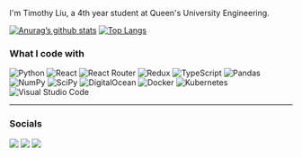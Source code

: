 I'm Timothy Liu, a 4th year student at Queen's University Engineering.

[![Anurag’s github stats](https://github-readme-stats.vercel.app/api?username=timothyliutl)](https://github.com/timothyliutl)
[![Top Langs](https://github-readme-stats.vercel.app/api/top-langs/?username=timothyliutl&layout=compact)](https://github.com/timothyliutl)

### What I code with

![Python](https://img.shields.io/badge/python-3670A0?style=for-the-badge&logo=python&logoColor=ffdd54)
![React](https://img.shields.io/badge/react-%2320232a.svg?style=for-the-badge&logo=react&logoColor=%2361DAFB)
![React Router](https://img.shields.io/badge/React_Router-CA4245?style=for-the-badge&logo=react-router&logoColor=white)
![Redux](https://img.shields.io/badge/redux-%23593d88.svg?style=for-the-badge&logo=redux&logoColor=white)
![TypeScript](https://img.shields.io/badge/typescript-%23007ACC.svg?style=for-the-badge&logo=typescript&logoColor=white)
![Pandas](https://img.shields.io/badge/pandas-%23150458.svg?style=for-the-badge&logo=pandas&logoColor=white)
![NumPy](https://img.shields.io/badge/numpy-%23013243.svg?style=for-the-badge&logo=numpy&logoColor=white)
![SciPy](https://img.shields.io/badge/SciPy-%230C55A5.svg?style=for-the-badge&logo=scipy&logoColor=%white)
![DigitalOcean](https://img.shields.io/badge/DigitalOcean-%230167ff.svg?style=for-the-badge&logo=digitalOcean&logoColor=white)
![Docker](https://img.shields.io/badge/docker-%230db7ed.svg?style=for-the-badge&logo=docker&logoColor=white)
![Kubernetes](https://img.shields.io/badge/kubernetes-%23326ce5.svg?style=for-the-badge&logo=kubernetes&logoColor=white)
![Visual Studio Code](https://img.shields.io/badge/Visual%20Studio%20Code-0078d7.svg?style=for-the-badge&logo=visual-studio-code&logoColor=white)

<hr/>

### Socials
<p>

<a href='https://www.linkedin.com/in/timothy-liu-4a738619b/'><image src='https://img.shields.io/badge/linkedin-%230077B5.svg?style=for-the-badge&logo=linkedin&logoColor=white'></a>
<a href= 'https://github.com/timothyliutl'><image src='https://img.shields.io/badge/github-%23121011.svg?style=for-the-badge&logo=github&logoColor=white'></a>
<a href='https://blitz.gg/lol/profile/na1/GentianPurple'><image src='https://img.shields.io/badge/riotgames-D32936.svg?style=for-the-badge&logo=riotgames&logoColor=white'></a>


</p>
